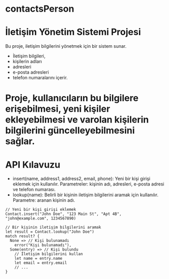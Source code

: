 # contactsPerson
# İletişim Yönetim Sistemi Projesi
Bu proje, iletişim bilgilerini yönetmek için bir sistem sunar. 
- İletişim bilgileri, 
- kişilerin adları 
- adresleri 
- e-posta adresleri 
- telefon numaralarını içerir. 

# Proje, kullanıcıların bu bilgilere erişebilmesi, yeni kişiler ekleyebilmesi ve varolan kişilerin bilgilerini güncelleyebilmesini sağlar.

# API Kılavuzu
- insert(name, address1, address2, email, phone): Yeni bir kişi girişi eklemek için kullanılır. Parametreler: kişinin adı, adresleri, e-posta adresi ve telefon numarası.
- lookup(name): Belirli bir kişinin iletişim bilgilerini aramak için kullanılır. Parametre: aranan kişinin adı.

```
// Yeni bir kişi girişi eklemek
Contact.insert("John Doe", "123 Main St", "Apt 4B", "john@example.com", 1234567890)

// Bir kişinin iletişim bilgilerini aramak
let result = Contact.lookup("John Doe")
match result? {
  None => // Kişi bulunamadı
    error("Kişi bulunamadı"),
  Some(entry) => // Kişi bulundu
    // İletişim bilgilerini kullan
    let name = entry.name
    let email = entry.email
    // ...
}
```
